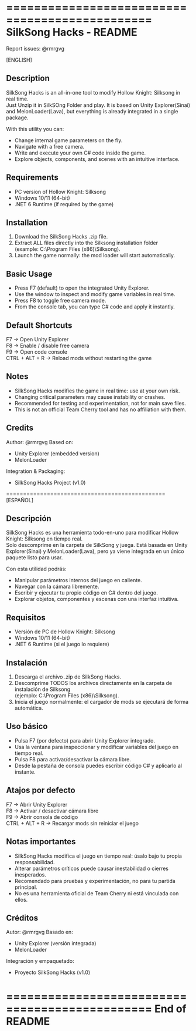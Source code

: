 ===============================================
        SilkSong Hacks - README
===============================================
Report issues: @rmrgvg

[ENGLISH]

Description
-----------
SilkSong Hacks is an all-in-one tool to modify Hollow Knight: Silksong in real time.  
Just Unzip it in SilkSOng Folder and play.
It is based on Unity Explorer(Sinai) and MelonLoader(Lava), but everything is already integrated in a single package.

With this utility you can:
- Change internal game parameters on the fly.
- Navigate with a free camera.
- Write and execute your own C# code inside the game.
- Explore objects, components, and scenes with an intuitive interface.

Requirements
------------
- PC version of Hollow Knight: Silksong
- Windows 10/11 (64-bit)
- .NET 6 Runtime (if required by the game)

Installation
------------
1. Download the SilkSong Hacks .zip file.
2. Extract ALL files directly into the Silksong installation folder  
   (example: C:\Program Files (x86)\Silksong\).
3. Launch the game normally: the mod loader will start automatically.

Basic Usage
-----------
- Press F7 (default) to open the integrated Unity Explorer.
- Use the window to inspect and modify game variables in real time.
- Press F8 to toggle free camera mode.
- From the console tab, you can type C# code and apply it instantly.

Default Shortcuts
-----------------
F7  → Open Unity Explorer  
F8  → Enable / disable free camera  
F9  → Open code console  
CTRL + ALT + R → Reload mods without restarting the game  

Notes
-----
- SilkSong Hacks modifies the game in real time: use at your own risk.  
- Changing critical parameters may cause instability or crashes.  
- Recommended for testing and experimentation, not for main save files.  
- This is not an official Team Cherry tool and has no affiliation with them.  

Credits
-------
Author: @rmrgvg
Based on:  
- Unity Explorer (embedded version)  
- MelonLoader  

Integration & Packaging:  
- SilkSong Hacks Project (v1.0)  

===============================================
[ESPAÑOL]

Descripción
-----------
SilkSong Hacks es una herramienta todo-en-uno para modificar Hollow Knight: Silksong en tiempo real.  
Solo descomprime en la carpeta de SilkSong y juega.
Está basada en Unity Explorer(Sinai) y MelonLoader(Lava), pero ya viene integrada en un único paquete listo para usar.

Con esta utilidad podrás:
- Manipular parámetros internos del juego en caliente.
- Navegar con la cámara libremente.
- Escribir y ejecutar tu propio código en C# dentro del juego.
- Explorar objetos, componentes y escenas con una interfaz intuitiva.

Requisitos
----------
- Versión de PC de Hollow Knight: Silksong
- Windows 10/11 (64-bit)
- .NET 6 Runtime (si el juego lo requiere)

Instalación
-----------
1. Descarga el archivo .zip de SilkSong Hacks.
2. Descomprime TODOS los archivos directamente en la carpeta de instalación de Silksong  
   (ejemplo: C:\Program Files (x86)\Silksong\).
3. Inicia el juego normalmente: el cargador de mods se ejecutará de forma automática.

Uso básico
----------
- Pulsa F7 (por defecto) para abrir Unity Explorer integrado.
- Usa la ventana para inspeccionar y modificar variables del juego en tiempo real.
- Pulsa F8 para activar/desactivar la cámara libre.
- Desde la pestaña de consola puedes escribir código C# y aplicarlo al instante.

Atajos por defecto
------------------
F7  → Abrir Unity Explorer  
F8  → Activar / desactivar cámara libre  
F9  → Abrir consola de código  
CTRL + ALT + R → Recargar mods sin reiniciar el juego  

Notas importantes
-----------------
- SilkSong Hacks modifica el juego en tiempo real: úsalo bajo tu propia responsabilidad.  
- Alterar parámetros críticos puede causar inestabilidad o cierres inesperados.  
- Recomendado para pruebas y experimentación, no para tu partida principal.  
- No es una herramienta oficial de Team Cherry ni está vinculada con ellos.  

Créditos
--------
Autor: @rmrgvg
Basado en:  
- Unity Explorer (versión integrada)  
- MelonLoader  

Integración y empaquetado:  
- Proyecto SilkSong Hacks (v1.0)  

===============================================
End of README
===============================================
